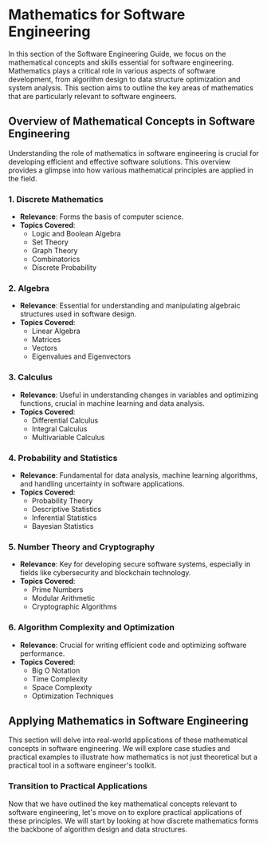 # Mathematics for Software Engineering

In this section of the Software Engineering Guide, we focus on the mathematical concepts and skills essential for software engineering. Mathematics plays a critical role in various aspects of software development, from algorithm design to data structure optimization and system analysis. This section aims to outline the key areas of mathematics that are particularly relevant to software engineers.

## Overview of Mathematical Concepts in Software Engineering

Understanding the role of mathematics in software engineering is crucial for developing efficient and effective software solutions. This overview provides a glimpse into how various mathematical principles are applied in the field.

### 1. **Discrete Mathematics**
   - **Relevance**: Forms the basis of computer science.
   - **Topics Covered**:
     - Logic and Boolean Algebra
     - Set Theory
     - Graph Theory
     - Combinatorics
     - Discrete Probability

### 2. **Algebra**
   - **Relevance**: Essential for understanding and manipulating algebraic structures used in software design.
   - **Topics Covered**:
     - Linear Algebra
     - Matrices
     - Vectors
     - Eigenvalues and Eigenvectors

### 3. **Calculus**
   - **Relevance**: Useful in understanding changes in variables and optimizing functions, crucial in machine learning and data analysis.
   - **Topics Covered**:
     - Differential Calculus
     - Integral Calculus
     - Multivariable Calculus

### 4. **Probability and Statistics**
   - **Relevance**: Fundamental for data analysis, machine learning algorithms, and handling uncertainty in software applications.
   - **Topics Covered**:
     - Probability Theory
     - Descriptive Statistics
     - Inferential Statistics
     - Bayesian Statistics

### 5. **Number Theory and Cryptography**
   - **Relevance**: Key for developing secure software systems, especially in fields like cybersecurity and blockchain technology.
   - **Topics Covered**:
     - Prime Numbers
     - Modular Arithmetic
     - Cryptographic Algorithms

### 6. **Algorithm Complexity and Optimization**
   - **Relevance**: Crucial for writing efficient code and optimizing software performance.
   - **Topics Covered**:
     - Big O Notation
     - Time Complexity
     - Space Complexity
     - Optimization Techniques

## Applying Mathematics in Software Engineering

This section will delve into real-world applications of these mathematical concepts in software engineering. We will explore case studies and practical examples to illustrate how mathematics is not just theoretical but a practical tool in a software engineer's toolkit.

### Transition to Practical Applications

Now that we have outlined the key mathematical concepts relevant to software engineering, let's move on to explore practical applications of these principles. We will start by looking at how discrete mathematics forms the backbone of algorithm design and data structures.
